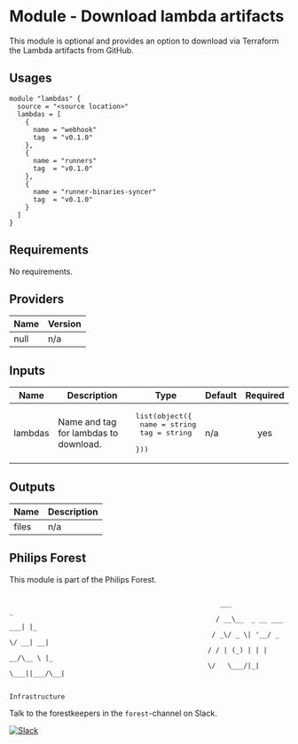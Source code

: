# Module - Download lambda artifacts

This module is optional and provides an option to download via Terraform the Lambda artifacts from GitHub.

## Usages

```
module "lambdas" {
  source = "<source location>"
  lambdas = [
    {
      name = "webhook"
      tag  = "v0.1.0"
    },
    {
      name = "runners"
      tag  = "v0.1.0"
    },
    {
      name = "runner-binaries-syncer"
      tag  = "v0.1.0"
    }
  ]
}
```

<!-- BEGINNING OF PRE-COMMIT-TERRAFORM DOCS HOOK -->
## Requirements

No requirements.

## Providers

| Name | Version |
|------|---------|
| null | n/a |

## Inputs

| Name | Description | Type | Default | Required |
|------|-------------|------|---------|:--------:|
| lambdas | Name and tag for lambdas to download. | <pre>list(object({<br>    name = string<br>    tag  = string<br>  }))</pre> | n/a | yes |

## Outputs

| Name | Description |
|------|-------------|
| files | n/a |

<!-- END OF PRE-COMMIT-TERRAFORM DOCS HOOK -->

## Philips Forest

This module is part of the Philips Forest.

```

                                                     ___                   _
                                                    / __\__  _ __ ___  ___| |_
                                                   / _\/ _ \| '__/ _ \/ __| __|
                                                  / / | (_) | | |  __/\__ \ |_
                                                  \/   \___/|_|  \___||___/\__|

                                                                 Infrastructure

```

Talk to the forestkeepers in the `forest`-channel on Slack.

[![Slack](https://philips-software-slackin.now.sh/badge.svg)](https://philips-software-slackin.now.sh)
